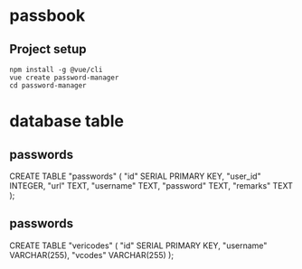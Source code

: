 # passbook

## Project setup
```
npm install -g @vue/cli  
vue create password-manager  
cd password-manager
```

# database table
## passwords
CREATE TABLE "passwords" (
  "id" SERIAL PRIMARY KEY,
  "user_id" INTEGER,
  "url" TEXT,
  "username" TEXT,
  "password" TEXT,
  "remarks" TEXT
);

## passwords
CREATE TABLE "vericodes" (
  "id" SERIAL PRIMARY KEY,
  "username" VARCHAR(255),
  "vcodes" VARCHAR(255)
);


